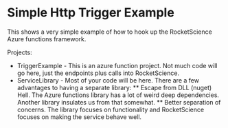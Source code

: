 # Simple Http Trigger Example

This shows a very simple example of how to hook up the RocketScience Azure functions framework.

Projects:
* TriggerExample - This is an azure function project.  Not much code will go here, just the endpoints plus calls into RocketScience.  
* ServiceLibrary - Most of your code will be here.  There are a few advantages to having a separate library:
** Escape from DLL (nuget) Hell.   The Azure functions library has a lot of weird deep dependencies.  Another library insulates us from that somewhat.
** Better separation of concerns.  The library focuses on functionality and RocketScience focuses on making the service behave well.
